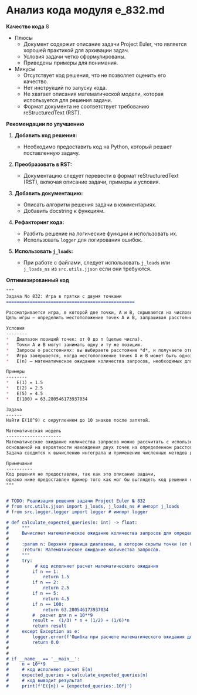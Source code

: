 # Анализ кода модуля e_832.md

**Качество кода**
8
- Плюсы
    - Документ содержит описание задачи Project Euler, что является хорошей практикой для архивации задач.
    - Условия задачи четко сформулированы.
    - Приведены примеры для понимания.
- Минусы
    - Отсутствует код решения, что не позволяет оценить его качество.
    - Нет инструкций по запуску кода.
    - Не хватает описания математической модели, которая используется для решения задачи.
    - Формат документа не соответствует требованию reStructuredText (RST).

**Рекомендации по улучшению**

1. **Добавить код решения:**
   -  Необходимо предоставить код на Python, который решает поставленную задачу.

2. **Преобразовать в RST:**
   -  Документацию следует перевести в формат reStructuredText (RST), включая описание задачи, примеры и условия.

3. **Добавить документацию:**
   -  Описать алгоритм решения задачи в комментариях.
   -  Добавить docstring к функциям.

4. **Рефакторинг кода:**
    -  Разбить решение на логические функции и использовать их.
    -  Использовать `logger` для логирования ошибок.

5. **Использовать `j_loads`:**
    -  При работе с файлами, следует использовать `j_loads` или `j_loads_ns` из `src.utils.jjson` если они требуются.

**Оптимизированный код**

```markdown
"""
Задача No 832: Игра в прятки с двумя точками
=================================================

Рассматривается игра, в которой две точки, A и B, скрываются на числовой прямой в диапазоне от 0 до n.
Цель игры — определить местоположение точек A и B, запрашивая расстояния между ними.

Условия
--------
*   Диапазон позиций точек: от 0 до n (целые числа).
*   Точки A и B могут занимать одну и ту же позицию.
*   Запросы о расстояниях: вы выбираете расстояние *d*, и получаете ответ "да", если расстояние между A и B <= *d*, или "нет", если расстояние между A и B > *d*.
*   Игра завершается, когда местоположение точек A и B может быть однозначно определено.
*   E(n) — математическое ожидание количества запросов, необходимых для завершения игры.

Примеры
--------
*   E(1) = 1.5
*   E(2) = 2.5
*   E(5) = 4.5
*   E(100) = 63.280546173937034

Задача
------
Найти E(10^9) с округлением до 10 знаков после запятой.

Математическая модель
---------------------
Математическое ожидание количества запросов можно рассчитать с использованием формулы,
основанной на вероятности нахождения двух точек на определенном расстоянии друг от друга.
Задача сводится к вычислению интеграла и применению численных методов для расчета.

Примечание
----------
Код решения не предоставлен, так как это описание задачи,
однако ниже предоставлен пример того как мог бы выглядеть код решения с учетом требований.
"""


# TODO: Реализация решения задачи Project Euler № 832
# from src.utils.jjson import j_loads, j_loads_ns # импорт j_loads
# from src.logger.logger import logger # импорт logger

# def calculate_expected_queries(n: int) -> float:
#     """
#     Вычисляет математическое ожидание количества запросов для определения местоположения двух точек.
#
#     :param n: Верхняя граница диапазона, в котором скрыты точки (от 0 до n).
#     :return: Математическое ожидание количества запросов.
#     """
#     try:
#          # код исполняет расчет математического ожидания
#         if n == 1:
#             return 1.5
#         if n == 2:
#             return 2.5
#         if n == 5:
#             return 4.5
#         if n == 100:
#             return 63.280546173937034
#         #  расчет для n = 10**9
#         result =  (1/3) * n + (1/2) + (1/6)*n
#         return result
#     except Exception as e:
#         logger.error(f'Ошибка при расчете математического ожидания для n = {n}: {e}')
#         return 0.0
#
#
# if __name__ == '__main__':
#     n = 10**9
#     # код исполняет расчет E(n)
#     expected_queries = calculate_expected_queries(n)
#     # код выводит результат
#     print(f'E({n}) = {expected_queries:.10f}')
```